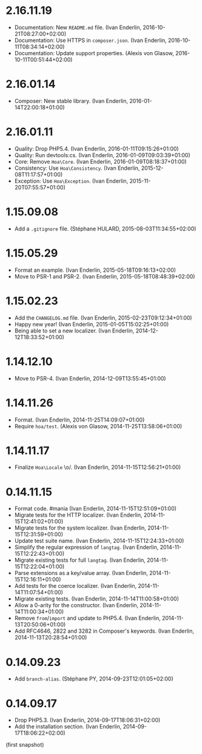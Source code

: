 # 2.16.11.19

  * Documentation: New `README.md` file. (Ivan Enderlin, 2016-10-21T08:27:00+02:00)
  * Documentation: Use HTTPS in `composer.json`. (Ivan Enderlin, 2016-10-11T08:34:14+02:00)
  * Documentation: Update support properties. (Alexis von Glasow, 2016-10-11T00:51:44+02:00)

# 2.16.01.14

  * Composer: New stable library. (Ivan Enderlin, 2016-01-14T22:00:18+01:00)

# 2.16.01.11

  * Quality: Drop PHP5.4. (Ivan Enderlin, 2016-01-11T09:15:26+01:00)
  * Quality: Run devtools:cs. (Ivan Enderlin, 2016-01-09T09:03:39+01:00)
  * Core: Remove `Hoa\Core`. (Ivan Enderlin, 2016-01-09T08:18:37+01:00)
  * Consistency: Use `Hoa\Consistency`. (Ivan Enderlin, 2015-12-08T11:17:57+01:00)
  * Exception: Use `Hoa\Exception`. (Ivan Enderlin, 2015-11-20T07:55:57+01:00)

# 1.15.09.08

  * Add a `.gitignore` file. (Stéphane HULARD, 2015-08-03T11:34:55+02:00)

# 1.15.05.29

  * Format an example. (Ivan Enderlin, 2015-05-18T09:16:13+02:00)
  * Move to PSR-1 and PSR-2. (Ivan Enderlin, 2015-05-18T08:48:39+02:00)

# 1.15.02.23

  * Add the `CHANGELOG.md` file. (Ivan Enderlin, 2015-02-23T09:12:34+01:00)
  * Happy new year! (Ivan Enderlin, 2015-01-05T15:02:25+01:00)
  * Being able to set a new localizer. (Ivan Enderlin, 2014-12-12T18:33:52+01:00)

# 1.14.12.10

  * Move to PSR-4. (Ivan Enderlin, 2014-12-09T13:55:45+01:00)

# 1.14.11.26

  * Format. (Ivan Enderlin, 2014-11-25T14:09:07+01:00)
  * Require `hoa/test`. (Alexis von Glasow, 2014-11-25T13:58:06+01:00)

# 1.14.11.17

  * Finalize `Hoa\Locale` \o/. (Ivan Enderlin, 2014-11-15T12:56:21+01:00)

# 0.14.11.15

  * Format code. #mania (Ivan Enderlin, 2014-11-15T12:51:09+01:00)
  * Migrate tests for the HTTP localizer. (Ivan Enderlin, 2014-11-15T12:41:02+01:00)
  * Migrate tests for the system localizer. (Ivan Enderlin, 2014-11-15T12:31:59+01:00)
  * Update test suite name. (Ivan Enderlin, 2014-11-15T12:24:33+01:00)
  * Simplify the regular expression of `langtag`. (Ivan Enderlin, 2014-11-15T12:22:43+01:00)
  * Migrate existing tests for full `langtag`. (Ivan Enderlin, 2014-11-15T12:22:04+01:00)
  * Parse extensions as a key/value array. (Ivan Enderlin, 2014-11-15T12:16:11+01:00)
  * Add tests for the coerce localizer. (Ivan Enderlin, 2014-11-14T11:07:54+01:00)
  * Migrate existing tests. (Ivan Enderlin, 2014-11-14T11:00:58+01:00)
  * Allow a 0-arity for the constructor. (Ivan Enderlin, 2014-11-14T11:00:34+01:00)
  * Remove `from`/`import` and update to PHP5.4. (Ivan Enderlin, 2014-11-13T20:50:06+01:00)
  * Add RFC4646, 2822 and 3282 in Composer's keywords. (Ivan Enderlin, 2014-11-13T20:28:54+01:00)

# 0.14.09.23

  * Add `branch-alias`. (Stéphane PY, 2014-09-23T12:01:05+02:00)

# 0.14.09.17

  * Drop PHP5.3. (Ivan Enderlin, 2014-09-17T18:06:31+02:00)
  * Add the installation section. (Ivan Enderlin, 2014-09-17T18:06:22+02:00)

(first snapshot)
